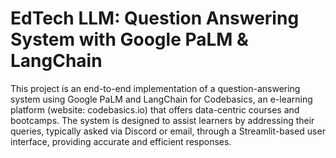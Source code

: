 # EdTech LLM: Question Answering System with Google PaLM & LangChain

This project is an end-to-end implementation of a question-answering system using Google PaLM and LangChain for Codebasics, an e-learning platform (website: codebasics.io) that offers data-centric courses and bootcamps. The system is designed to assist learners by addressing their queries, typically asked via Discord or email, through a Streamlit-based user interface, providing accurate and efficient responses.
